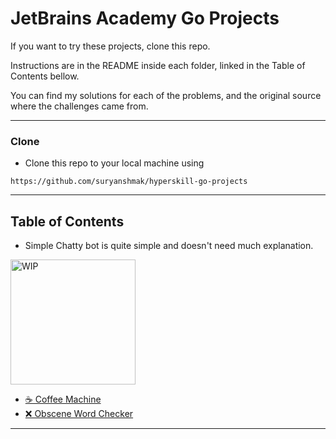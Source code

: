 # JetBrains Academy Go Projects

If you want to try these projects, clone this repo. 

Instructions are in the README inside each folder, linked in the Table of Contents bellow.

You can find my solutions for each of the problems, and the original source where the challenges came from.

---

### Clone

- Clone this repo to your local machine using 
```
https://github.com/suryanshmak/hyperskill-go-projects
```

---

## Table of Contents

- Simple Chatty bot is quite simple and doesn't need much explanation.

<img style="align-content: center" alt="WIP" src="https://media.giphy.com/media/LMia8kOesIyAnS7lvP/giphy.gif" width="200"/>

- [☕ Coffee Machine](coffee-machine/README.md)
- [❌ Obscene Word Checker](obscene-vocab-checker#readme)

---
